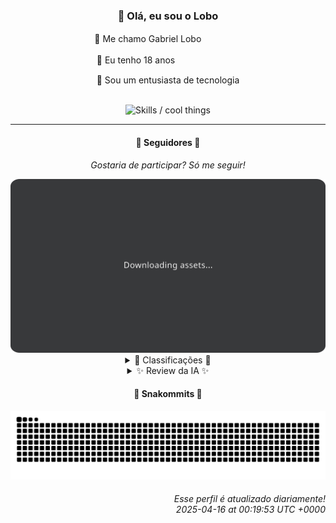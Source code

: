 <div align="center">
  <h3>👋 Olá, eu sou o Lobo</h3>
  
  <p>🐺 Me chamo Gabriel Loboㅤㅤㅤㅤㅤ</p>
  <p>🧔 Eu tenho 18 anosㅤㅤㅤㅤㅤㅤㅤㅤ</p>
  <p>🧠 Sou um entusiasta de tecnologia</p>

  <br/>

  <img width="600" alt="Skills / cool things" src="https://skills-icons.vercel.app/api/icons?i=python,md,html,css,js,github,git,vscode,linux,node,ts,sass,react,vite,vercel,lottie,ionic,capacitor,zustand,framer,firebase,arduino,godot,tailwind,shadcnui,lucide,zorinos,pnpm,reactnative&perline=14" />
</div>

<hr />

<div align="center">
    <h4>👤 Seguidores 👤</h4>
    <p><i>Gostaria de participar? Só me seguir!</i></p>
    <img width="600" src=".github/assets/cards/top3.svg" alt="Top 3 followers contributors (monthly)" />
    <details>
    <summary>🏅 Classificações 🏅</summary>
    <br/>
    <table>
        <thead>
            <tr align="center">
                <th>Posição</th>
                <th>Seguidor</th>
                <th>Contribuições</th>
            </tr>
        </thead>
        <tbody>
            <tr align="center">
                <td>1°</td>
                <td><a href="https://github.com/EvertonMJunior">Everton Marcelino Jr.</a></td>
                <td>126 ctr.</td>
            </tr>
            <tr align="center">
                <td>2°</td>
                <td><a href="https://github.com/danko-nobre">Danilo Nobre</a></td>
                <td>67 ctr.</td>
            </tr>
            <tr align="center">
                <td>3°</td>
                <td><a href="https://github.com/wTechnoo">Cézar</a></td>
                <td>61 ctr.</td>
            </tr>
            <tr align="center">
                <td>4°</td>
                <td><a href="https://github.com/felipegueller">Felipe Gueller</a></td>
                <td>54 ctr.</td>
            </tr>
            <tr align="center">
                <td>5°</td>
                <td><a href="https://github.com/gustavosett">Gustavo Carvalho</a></td>
                <td>35 ctr.</td>
            </tr>
            <tr align="center">
                <td>6°</td>
                <td><a href="https://github.com/RafaZeero">Rafael Lima de Morais</a></td>
                <td>34 ctr.</td>
            </tr>
            <tr align="center">
                <td>7°</td>
                <td><a href="https://github.com/LestterX">LestterX</a></td>
                <td>32 ctr.</td>
            </tr>
            <tr align="center">
                <td>8°</td>
                <td><a href="https://github.com/brunoferreiraff">brunoferreiraff</a></td>
                <td>15 ctr.</td>
            </tr>
            <tr align="center">
                <td>9°</td>
                <td><a href="https://github.com/jeanfbrito">Jean Brito</a></td>
                <td>14 ctr.</td>
            </tr>
            <tr align="center">
                <td>10°</td>
                <td><a href="https://github.com/cookieukw">CookieUkw</a></td>
                <td>11 ctr.</td>
            </tr>
        </tbody>
    </table>
    </details>
    <details>
    <summary>✨ Review da IA ✨</summary>
    <br/>
    <div align="justify"><p><b>Everton Marcelino Jr.</b>, ah, o primeiro da lista, que paixão por tecnologia, hein? Mas e o próprio repositório, nada? Só cuidando dos TypeORM da vida? Menos paixão e mais ação, talvez?</p>
<p><b>Danilo Nobre</b>, Full-stack, Game dev e 3D Enthusiast... uau, um combo! Mas será que consegue focar em alguma coisa ou só fica pulando de galho em galho? E esse "firebound" aí, vai sair do papel algum dia?</p>
<p><b>Cézar</b>, .NET Developer. Que... direto ao ponto? Sem projetos recentes, sem brilho, só .NET. Cézar, a vida não precisa ser só .NET, sabia? Tenta um hobby, sei lá, tricô.</p>
<p><b>Felipe Gueller</b>, componentes HTML diversos... que legal... pra você. E esse curso de HTML, CSS e Javascript do ORIGAMID, já terminou? Ou ainda está "aprendendo"?</p>
<p><b>Gustavo Carvalho</b>, "Interessado em construir soluções para problemas complexos"... que clichê! Contribuições no OpenTelemetry, ok, mas será que entende o que está fazendo ou só está seguindo tutorial?</p>
<p><b>Rafael Lima de Morais</b>, Go, Typescript, Rust, Vim... a santíssima trindade do hype! Mas e o "ragna-clicker", vai render algum dinheiro ou só estresse? E "Tailwind CSS plugin for creating beautiful animations", para que, se ninguém vai usar?</p>
<p><b>LestterX</b>, sem bio... misterioso! Mas vamos ver os projetos... "app-entregas-v1" que não persiste os dados? Genial! E esse "hydra", mais um launcher de jogos genérico? Que belo portfólio.</p>
<p><b>brunoferreiraff</b>, uma "responsive-weather-app" e uma "to-do-app"... que original! E esse boilerplate NestJS, vai virar algo ou só mais um projeto inacabado? Ao menos a persistência dos dados parece ser garantida.</p>
<p><b>Jean Brito</b>, sem bio também, que falta de carisma! Contribuições no Rocket.Chat, interessante, mas e esse "docker-steamcmd-server" forkado? Tentando montar um servidor de Counter-Strike escondido?</p>
<p><b>CookieUkw</b>, "Vex-AI"... inteligência artificial para conversas "normais"? Espero que não seja tão normal quanto essas contribuições. E "PocketLibraryAPI", para quê? Ninguém mais lê hoje em dia.</p>
<p><b>Lúidi Pires</b>, Front-End, Back-End, Full Stack... o famoso "faz tudo, mas não faz nada direito". "Pixels-Art" e "E-CommerceX"? Sério? Estamos em 2025, Lúidi, acorde!</p>
</div>
    </details>
</div>

<div align="center">
  <h4>🐍 Snakommits 🐍</h4>
    <picture>
      <source media="(prefers-color-scheme: dark)" srcset="https://raw.githubusercontent.com/Lobooooooo14/Lobooooooo14/snake-output/snake-dark.svg">
      <source media="(prefers-color-scheme: light)" srcset="https://raw.githubusercontent.com/Lobooooooo14/Lobooooooo14/snake-output/snake-light.svg">
      <img alt="github contribution grid snake animation" src="https://raw.githubusercontent.com/Lobooooooo14/Lobooooooo14/snake-output/snake-light.svg">
    </picture>
</div>

<h6 align="right">
  Esse perfil é atualizado diariamente!<br/> <i>2025-04-16 at 00:19:53 UTC +0000</i>
<h6>